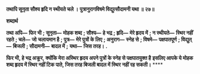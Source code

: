 **तथापि सूनृता सौश्य हृदि न स्थीयते चले ।** **पुत्रानुरागविषमे विद्युत्सौदामनी यथा ॥ २७॥** 

**शब्दार्थ** 

**तथा अपि—** **फिर भी** **; सूनृता—** **मोहक शब्द** **; सौश्य—** **हे भद्र** **; हृदि—** **मेरे हृदय में** **; न स्थीयते—** **स्थिर नहीं रहते** **; चले—** **जो** **चलायमान है** **; पुत्र—** **मेरे पुत्रों के लिए** **; अनुराग—** **स्नेह से** **; विषमे—** **पक्षपातपूर्ण** **; विद्युत्—** **बिजली** **; सौदामनी—** **बादल में** **;** **यथा—** **जिस तरह।** **.** 

**फिर भी, हे भद्र अक्रूर, क्योंकि मेरा अस्थिर हृदय अपने पुत्रों के स्नेह से पक्षपातयुक्त है** **इसलिए आपके ये मोहक शब्द हृदय में स्थिर नहीं टिक पाते, जिस तरह बिजली बादल में स्थिर** **नहीं रह सकती।** **** 
